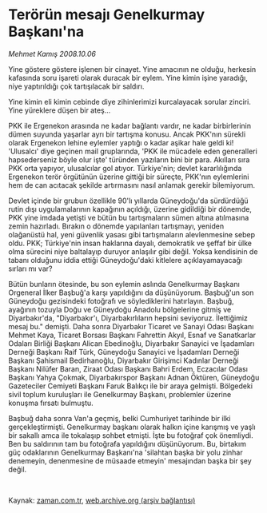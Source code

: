 # Terörün mesajı Genelkurmay Başkanı'na

*Mehmet Kamış 2008.10.06*

<tr><td class="metin" colspan="2" style="padding-top: 20px; padding-left: 5px; padding-right: 10px;">Yine göstere göstere işlenen bir cinayet. Yine amacının ne olduğu, herkesin kafasında soru işareti olarak duracak bir eylem. Yine kimin işine yaradığı, niye yaptırıldığı çok tartışılacak bir saldırı.</td></tr><tr><td class="metin" colspan="2" style="padding-top: 20px; padding-left: 5px; padding-right: 10px;"><p>
Yine kimin eli kimin cebinde diye zihinlerimizi kurcalayacak sorular zinciri. Yine yüreklere düşen bir ateş...
<p>	PKK ile Ergenekon arasında ne kadar bağlantı vardır, ne kadar birbirlerinin dümen suyunda yaşarlar ayrı bir tartışma konusu. Ancak PKK'nın sürekli olarak Ergenekon lehine eylemler yaptığı o kadar aşikar hale geldi ki! 'Ulusalcı' diye geçinen mail gruplarında, 'PKK ile mücadele eden generalleri hapsederseniz böyle olur işte' türünden yazıların bini bir para. Akılları sıra PKK orta yapıyor, ulusalcılar gol atıyor. Türkiye'nin; devlet kararlılığında Ergenekon terör örgütünün üzerine gittiği bir süreçte, PKK'nın eylemlerini hem de can acıtacak şekilde artırmasını nasıl anlamak gerekir bilemiyorum. 
<p>	Devlet içinde bir grubun özellikle 90'lı yıllarda Güneydoğu'da sürdürdüğü rutin dışı uygulamalarının kapağının açıldığı, üzerine gidildiği bir dönemde, PKK yine imdada yetişti ve bütün bu tartışmaların sümen altına atılmasına zemin hazırladı. Bırakın o dönemde yapılanları tartışmayı, yeniden olağanüstü hal, yeni güvenlik yasası gibi tartışmaların alevlenmesine sebep oldu. PKK; Türkiye'nin insan haklarına dayalı, demokratik ve şeffaf bir ülke olma sürecini niye baltalayıp duruyor anlaşılır gibi değil. Yoksa kendisinin de tabanı olduğunu iddia ettiği Güneydoğu'daki kitlelere açıklayamayacağı sırları mı var? 
<p>	Bütün bunların ötesinde, bu son eylemin aslında Genelkurmay Başkanı Orgeneral İlker Başbuğ'a karşı yapıldığını da düşünüyorum. Başbuğ'un son Güneydoğu gezisindeki fotoğrafı ve söylediklerini hatırlayın. Başbuğ, ayağının tozuyla Doğu ve Güneydoğu Anadolu bölgelerine gitmiş ve Diyarbakır'da, "Diyarbakır'ı, Diyarbakırlıların hepsini seviyoruz. İlettiğimiz mesaj bu." demişti. Daha sonra Diyarbakır Ticaret ve Sanayi Odası Başkanı Mehmet Kaya, Ticaret Borsası Başkanı Fahrettin Akyıl, Esnaf ve Sanatkarlar Odaları Birliği Başkanı Alican Ebedinoğlu, Diyarbakır Sanayici ve İşadamları Derneği Başkanı Raif Türk, Güneydoğu Sanayici ve İşadamları Derneği Başkanı Şahismail Bedirhanoğlu, Diyarbakır Girişimci Kadınlar Derneği Başkanı Nilüfer Baran, Ziraat Odası Başkanı Bahri Erdem, Eczacılar Odası Başkanı Yahya Çokmak, Diyarbakırspor Başkanı Adnan Öktüren, Güneydoğu Gazeteciler Cemiyeti Başkanı Faruk Balıkçı ile bir araya gelmişti. Bölgedeki sivil toplum kuruluşları ile Genelkurmay Başkanı, problemler üzerine konuşma fırsatı bulmuştu.  
<p>	Başbuğ daha sonra Van'a geçmiş, belki Cumhuriyet tarihinde bir ilki gerçekleştirmişti. Genelkurmay başkanı olarak halkın içine karışmış ve yaşlı bir sakallı amca ile tokalaşıp sohbet etmişti. İşte bu fotoğraf çok önemliydi. Ben bu saldırının tam bu fotoğrafa yapıldığını düşünüyorum. Bu, birtakım güç odaklarının Genelkurmay Başkanı'na 'silahtan başka bir yolu zinhar denemeyin, denenmesine de müsaade etmeyin' mesajından başka bir şey değil.
<p><br/></p></p></p></p></p></p></td></tr>

Kaynak: [zaman.com.tr](http://zaman.com.tr/yazar.do?yazino=745936), [web.archive.org (arşiv bağlantısı)](http://web.archive.org/web/20081208201408/http://www.zaman.com.tr:80/yazar.do?yazino=745936)
